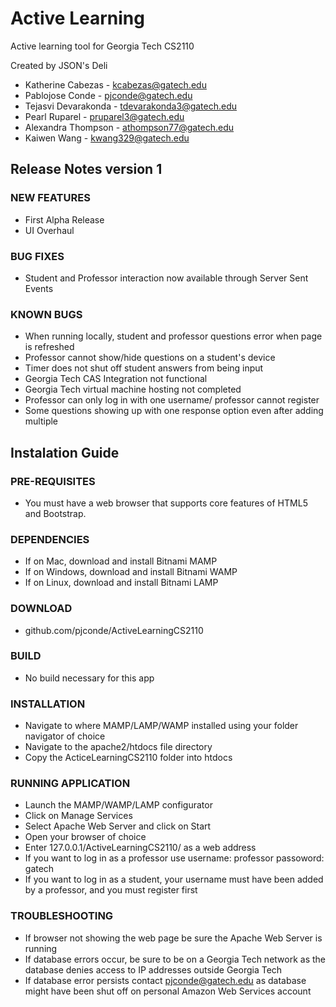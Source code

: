 # Active Learning
Active learning tool for Georgia Tech CS2110

Created by JSON's Deli
   - Katherine Cabezas - kcabezas@gatech.edu 
   - Pablojose Conde - pjconde@gatech.edu 
   - Tejasvi Devarakonda - tdevarakonda3@gatech.edu 
   - Pearl Ruparel - pruparel3@gatech.edu 
   - Alexandra Thompson - athompson77@gatech.edu 
   - Kaiwen Wang - kwang329@gatech.edu
   
## Release Notes version 1
### NEW FEATURES
   - First Alpha Release
   - UI Overhaul 
### BUG FIXES
   - Student and Professor interaction now available through Server Sent Events
### KNOWN BUGS
   - When running locally, student and professor questions error when page is refreshed
   - Professor cannot show/hide questions on a student's device
   - Timer does not shut off student answers from being input
   - Georgia Tech CAS Integration not functional
   - Georgia Tech virtual machine hosting not completed
   - Professor can only log in with one username/ professor cannot register
   - Some questions showing up with one response option even after adding multiple

## Instalation Guide
### PRE-REQUISITES
   - You must have a web browser that supports core features of HTML5 and Bootstrap.
### DEPENDENCIES
   - If on Mac, download and install Bitnami MAMP
   - If on Windows, download and install Bitnami WAMP
   - If on Linux, download and install Bitnami LAMP
### DOWNLOAD
   - github.com/pjconde/ActiveLearningCS2110
### BUILD
   - No build necessary for this app
### INSTALLATION
   - Navigate to where MAMP/LAMP/WAMP installed using your folder navigator of choice
   - Navigate to the apache2/htdocs file directory
   - Copy the ActiceLearningCS2110 folder into htdocs
### RUNNING APPLICATION
   - Launch the MAMP/WAMP/LAMP configurator
   - Click on Manage Services
   - Select Apache Web Server and click on Start
   - Open your browser of choice 
   - Enter 127.0.0.1/ActiveLearningCS2110/ as a web address
   - If you want to log in as a professor use username: professor passoword: gatech
   - If you want to log in as a student, your username must have been added by a professor, and you must register first
### TROUBLESHOOTING
   - If browser not showing the web page be sure the Apache Web Server is running
   - If database errors occur, be sure to be on a Georgia Tech network as the database denies access to IP addresses outside Georgia Tech
   - If database error persists contact pjconde@gatech.edu as database might have been shut off on personal Amazon Web Services account



